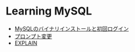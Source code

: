 # Learning MySQL

- [MySQLのバイナリインストールと初回ログイン](./20211219_installation)
- [プロンプト変更](./20211224_change_prompt)
- [EXPLAIN](./20211227_explain)
